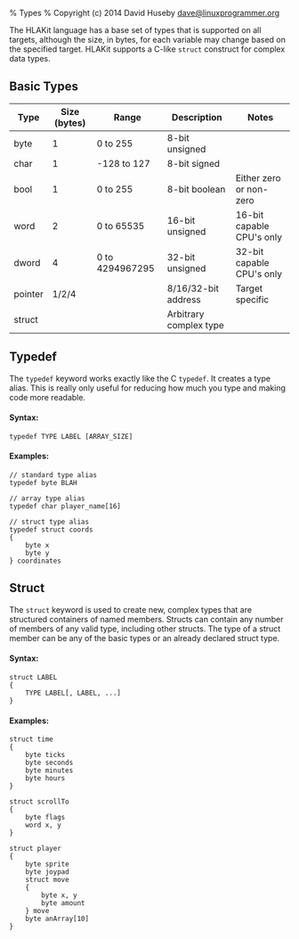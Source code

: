 % Types
% Copyright (c) 2014 David Huseby <dave@linuxprogrammer.org>

The HLAKit language has a base set of types that is supported on all targets, although the size, in bytes, for each variable may change based on the specified target.  HLAKit supports a C-like `struct` construct for complex data types.

## Basic Types<a class="anchor" href="#Basic_Types" name="Basic_Types"></a>

Type|Size (bytes)|Range|Description|Notes|
----|------------|-----|-----------|-----|
byte|1|0 to 255|8-bit unsigned| |
char|1|-128 to 127|8-bit signed| |
bool|1|0 to 255|8-bit boolean|Either zero or non-zero|
word|2|0 to 65535|16-bit unsigned|16-bit capable CPU's only|
dword|4|0 to 4294967295|32-bit unsigned|32-bit capable CPU's only|
pointer|1/2/4||8/16/32-bit address|Target specific|
struct|||Arbitrary complex type| |

## Typedef<a class="anchor" href="#Typedef" name="Typedef"></a>

The `typedef` keyword works exactly like the C `typedef`.  It creates a type alias.  This is really only useful for reducing how much you type and making code more readable.

#### Syntax:
```
typedef TYPE LABEL [ARRAY_SIZE]
```

#### Examples:
```
// standard type alias
typedef byte BLAH

// array type alias
typedef char player_name[16]

// struct type alias
typedef struct coords
{
    byte x
    byte y
} coordinates
```

## Struct<a class="anchor" href="#Struct" name="Struct"></a>

The `struct` keyword is used to create new, complex types that are structured containers of named members.  Structs can contain any number of members of any valid type, including other structs.  The type of a struct member can be any of the basic types or an already declared struct type.

#### Syntax:
```
struct LABEL
{
    TYPE LABEL[, LABEL, ...]
}
```

#### Examples:
```
struct time
{
    byte ticks
    byte seconds
    byte minutes
    byte hours
}

struct scrollTo
{
    byte flags
    word x, y
}

struct player
{
    byte sprite
    byte joypad
    struct move
    {
        byte x, y
        byte amount
    } move
    byte anArray[10]
}
```


